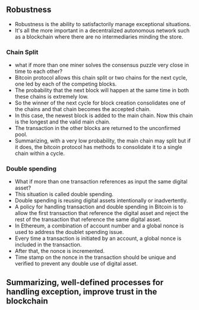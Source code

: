 ## Robustness

- Robustness is the ability to satisfactorily manage exceptional situations. 
- It's all the more important in a decentralized autonomous network such as a blockchain where there are no intermediaries minding the store.


### Chain Split
- what if more than one miner solves the consensus puzzle very close in time to each other? 
- Bitcoin protocol allows this chain split or two chains for the next cycle, one led by each of the competing blocks. 
- The probability that the next block will happen at the same time in both these chains is extremely low. 
- So the winner of the next cycle for block creation consolidates one of the chains and that chain becomes the accepted chain. 
- In this case, the newest block is added to the main chain. Now this chain is the longest and the valid main chain. 
- The transaction in the other blocks are returned to the unconfirmed pool. 
- Summarizing, with a very low probability, the main chain may split but if it does,  the bitcoin protocol has methods to consolidate it to a single chain within a cycle.


### Double spending
- What if more than one transaction references as input the same digital asset? 
- This situation is called double spending.
- Double spending is reusing digital assets intentionally or inadvertently. 
- A policy for handling transaction and double spending in  Bitcoin is to allow the first transaction that reference the digital asset and reject the rest of the transaction that reference the same digital asset. 
- In Ethereum, a combination of account number and a global nonce is used to address the doublet spending issue. 
- Every time a transaction is initiated by an account, a global nonce is included in the transaction. 
- After that, the nonce is incremented. 
- Time stamp on the nonce in the transaction should be unique and verified to prevent any double use of digital asset. 

## Summarizing, well-defined processes for handling exception, improve trust in the blockchain



